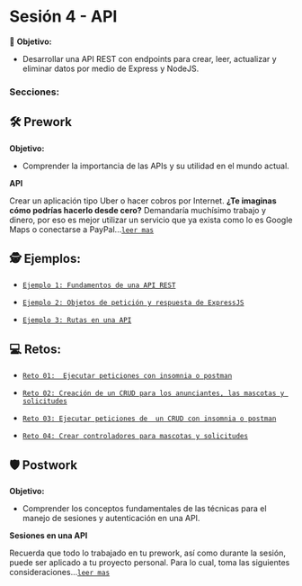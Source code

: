 # Sesión 4 - API

🎯 **Objetivo:**

- Desarrollar una API REST con endpoints para crear, leer, actualizar y eliminar datos por medio de Express y NodeJS. 

### Secciones:

## 🛠 Prework

**Objetivo:**

- Comprender la importancia de las APIs y su utilidad en el mundo actual.

**API**

Crear un aplicación tipo Uber o hacer cobros por Internet. **¿Te imaginas cómo podrías hacerlo desde cero?** Demandaría muchísimo trabajo y dinero, por eso es mejor utilizar un servicio que ya exista como lo es Google Maps o conectarse a PayPal...[`leer mas`](Prework/#prework---api)

## 🕵 Ejemplos:

- [`Ejemplo 1: Fundamentos de una API REST`](Ejemplo-01/)

- [`Ejemplo 2: Objetos de petición y respuesta de ExpressJS`](Ejemplo-02/)

- [`Ejemplo 3: Rutas en una API`](Ejemplo-03/)

## 💻 Retos:

- [`Reto 01:  Ejecutar peticiones con insomnia o postman`](Reto-01/#reto-1)

- [`Reto 02: Creación de un CRUD para los anunciantes, las mascotas y solicitudes`](Reto-02/#reto-2)

- [`Reto 03: Ejecutar peticiones de  un CRUD con insomnia o postman`](Reto-03/#reto-3)

- [`Reto 04: Crear controladores para mascotas y solicitudes`](Reto-04/#reto-4)

## 🛡 Postwork

**Objetivo:**

- Comprender los conceptos fundamentales de las técnicas para el manejo de sesiones y autenticación en una API.

**Sesiones en una API**

Recuerda que todo lo trabajado en tu prework, así como durante la sesión, puede ser aplicado a tu proyecto personal. Para lo cual, toma las siguientes consideraciones...[`leer mas`](Postwork/#postwork)

